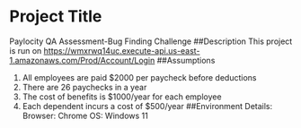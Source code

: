 # Project Title
Paylocity QA Assessment-Bug Finding Challenge
##Description
This project is run on https://wmxrwq14uc.execute-api.us-east-1.amazonaws.com/Prod/Account/Login
##Assumptions
1. All employees are paid $2000 per paycheck before deductions 
2. There are 26 paychecks in a year
3. The cost of benefits is $1000/year for each employee
4. Each dependent incurs a cost of $500/year
##Environment Details:
Browser: Chrome 
OS: Windows 11
